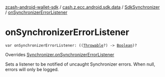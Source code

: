 [zcash-android-wallet-sdk](../../index.md) / [cash.z.ecc.android.sdk.data](../index.md) / [SdkSynchronizer](index.md) / [onSynchronizerErrorListener](./on-synchronizer-error-listener.md)

# onSynchronizerErrorListener

`var onSynchronizerErrorListener: ((`[`Throwable`](https://kotlinlang.org/api/latest/jvm/stdlib/kotlin/-throwable/index.html)`?) -> `[`Boolean`](https://kotlinlang.org/api/latest/jvm/stdlib/kotlin/-boolean/index.html)`)?`

Overrides [Synchronizer.onSynchronizerErrorListener](../-synchronizer/on-synchronizer-error-listener.md)

Sets a listener to be notified of uncaught Synchronizer errors. When null, errors will only be logged.

